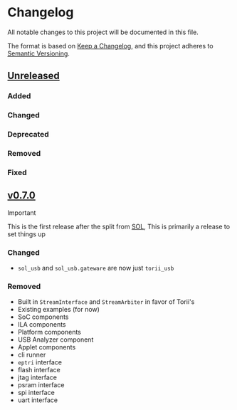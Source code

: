 # Changelog

All notable changes to this project will be documented in this file.

The format is based on [Keep a Changelog](https://keepachangelog.com/en/1.0.0/),
and this project adheres to [Semantic Versioning](https://semver.org/spec/v2.0.0.html).

<!--
Unreleased template stuff

## [Unreleased]
### Added
### Changed
### Deprecated
### Removed
### Fixed
### Security
-->

## [Unreleased]

### Added

### Changed

### Deprecated

### Removed

### Fixed

## [v0.7.0]

> [!IMPORTANT]
> This is the first release after the split from [SOL](https://github.com/shrine-maiden-heavy-industries/sol), This is primarily a release to set things up

### Changed

- `sol_usb` and `sol_usb.gateware` are now just `torii_usb`

### Removed

- Built in `StreamInterface` and `StreamArbiter` in favor of Torii's
- Existing examples (for now)
- SoC components
- ILA components
- Platform components
- USB Analyzer component
- Applet components
- cli runner
- `eptri` interface
- flash interface
- jtag interface
- psram interface
- spi interface
- uart interface

[Unreleased]: https://github.com/shrine-maiden-heavy-industries/torii-usb/compare/main...main
[v0.7.0]: https://github.com/shrine-maiden-heavy-industries/torii-usb/compare/e84197f...v0.7.0
